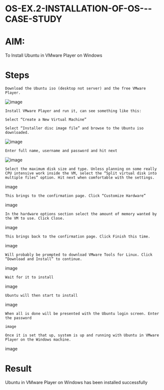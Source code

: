 # OS-EX.2-INSTALLATION-OF-OS---CASE-STUDY
# AIM:

To Install Ubuntu in VMware Player on Windows
# Steps

    Download the Ubuntu iso (desktop not server) and the free VMware Player.

![image](https://github.com/gracia55/OS-EX.2-INSTALLATION-OF-OS---CASE-STUDY/assets/129026838/11bb836b-f7f0-46b7-912c-aa3ff9211367)


    Install VMware Player and run it, can see something like this:

    Select “Create a New Virtual Machine”

    Select “Installer disc image file” and browse to the Ubuntu iso downloaded.

![image](https://github.com/gracia55/OS-EX.2-INSTALLATION-OF-OS---CASE-STUDY/assets/129026838/8daa48af-690e-4c35-ad73-5de0caeaf70a)


    Enter full name, username and password and hit next

![image](https://github.com/gracia55/OS-EX.2-INSTALLATION-OF-OS---CASE-STUDY/assets/129026838/6f57b6b1-03a0-4ef4-a566-d37cedd1d914)


    Select the maximum disk size and type. Unless planning on some really CPU intensive work inside the VM, select the “Split virtual disk into multiple files” option. Hit next when comfortable with the settings.

image

    This brings to the confirmation page. Click “Customize Hardware”

image

    In the hardware options section select the amount of memory wanted by the VM to use. Click Close.

image

    This brings back to the confirmation page. Click Finish this time.

image

    Will probably be prompted to download VMware Tools for Linux. Click “Download and Install” to continue.

image

    Wait for it to install

image

    Ubuntu will then start to install

image

    When all is done will be presented with the Ubuntu login screen. Enter the password

    image

    Once it is set that up, system is up and running with Ubuntu in VMware Player on the Windows machine.

image
# Result
Ubuntu in VMware Player on Windows has been installed successfully
